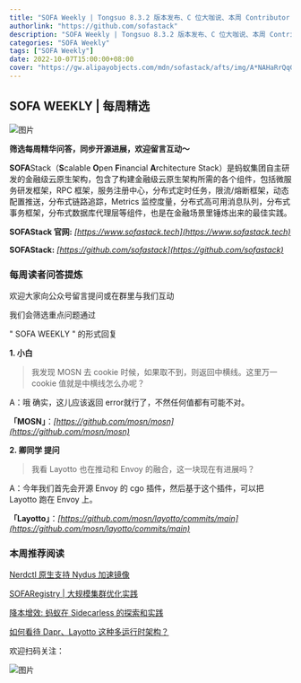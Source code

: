 ```yaml
---
title: "SOFA Weekly | Tongsuo 8.3.2 版本发布、C 位大咖说、本周 Contributor & QA"
authorlink: "https://github.com/sofastack"
description: "SOFA Weekly | Tongsuo 8.3.2 版本发布、C 位大咖说、本周 Contributor & QA"
categories: "SOFA Weekly"
tags: ["SOFA Weekly"]
date: 2022-10-07T15:00:00+08:00
cover: "https://gw.alipayobjects.com/mdn/sofastack/afts/img/A*NAHaRrQqGzAAAAAAAAAAAAAAARQnAQ"
---
```


## SOFA WEEKLY | 每周精选

![图片](https://p3-juejin.byteimg.com/tos-cn-i-k3u1fbpfcp/1e08fca65f7643c783d33f590bb41d5a~tplv-k3u1fbpfcp-zoom-1.image)

**筛选每周精华问答，同步开源进展，欢迎留言互动～**

**SOFA**Stack（**S**calable **O**pen **F**inancial **A**rchitecture Stack）是蚂蚁集团自主研发的金融级云原生架构，包含了构建金融级云原生架构所需的各个组件，包括微服务研发框架，RPC 框架，服务注册中心，分布式定时任务，限流/熔断框架，动态配置推送，分布式链路追踪，Metrics 监控度量，分布式高可用消息队列，分布式事务框架，分布式数据库代理层等组件，也是在金融场景里锤炼出来的最佳实践。

**SOFAStack 官网:** *[https://www.sofastack.tech](https://www.sofastack.tech)*

**SOFAStack:** *[https://github.com/sofastack](https://github.com/sofastack)*

### 每周读者问答提炼

欢迎大家向公众号留言提问或在群里与我们互动

我们会筛选重点问题通过 

" SOFA WEEKLY " 的形式回复

**1. 小白**

>我发现 MOSN 去 cookie 时候，如果取不到，则返回中横线。这里万一 cookie 值就是中横线怎么办呢？

A：哦 确实，这儿应该返回 error就行了，不然任何值都有可能不对。

**「MOSN」**：*[https://github.com/mosn/mosn](https://github.com/mosn/mosn)*

**2. 卿同学 提问** 

>我看 Layotto 也在推动和 Envoy 的融合，这一块现在有进展吗？

A：今年我们首先会开源 Envoy 的 cgo 插件，然后基于这个插件，可以把 Layotto 跑在 Envoy 上。

**「Layotto」**：*[https://github.com/mosn/layotto/commits/main](https://github.com/mosn/layotto/commits/main)*

### 本周推荐阅读

[Nerdctl 原生支持 Nydus 加速镜像](https://mp.weixin.qq.com/s?__biz=MzUzMzU5Mjc1Nw==&mid=2247521257&idx=1&sn=38ffb30b7967e37d52862af7c2199d68&chksm=faa37c33cdd4f525dcf147a971d77588e985700fc43de4f1b982e98a439a4a2d5cd3dfbafcdf&scene=21)

[SOFARegistry | 大规模集群优化实践](https://mp.weixin.qq.com/s?__biz=MzUzMzU5Mjc1Nw==&mid=2247517005&idx=1&sn=685cea90982f8ecec5ffc56880d63175&chksm=faa36c97cdd4e58163830407bd827838f6ecb0a5b0e22130b507141fe9a24b2e645666fc0571&scene=21)

[降本增效: 蚂蚁在 Sidecarless 的探索和实践](https://mp.weixin.qq.com/s?__biz=MzUzMzU5Mjc1Nw==&mid=2247517989&idx=1&sn=1b49b68c9281d0c2514fa4caa38284fb&chksm=faa368ffcdd4e1e9fa5361d6ea376bbc426272c7a32250cc67ae27dcd84a6113b4a016a1518d&scene=21)

[如何看待 Dapr、Layotto 这种多运行时架构？](https://mp.weixin.qq.com/s?__biz=MzUzMzU5Mjc1Nw==&mid=2247510516&idx=1&sn=eff21915cd0ac1a8c8e3f126b549a605&chksm=faa3462ecdd4cf38ab6ab0c7201902fb53d54cea4865f9b7d7cdcdc7eaa00cf354d8b05e5393&scene=21)

欢迎扫码关注：

![图片](https://p3-juejin.byteimg.com/tos-cn-i-k3u1fbpfcp/e19d0a6d7f734ad6a585cde82ae4f3bf~tplv-k3u1fbpfcp-zoom-1.image)
